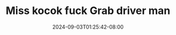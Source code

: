 --- 
title: "Miss kocok fuck Grab driver man"
description: "download   Miss kocok fuck Grab driver man yandex   baru"
date: 2024-09-03T01:25:42-08:00
file_code: "qk1poml2bsur"
draft: false
cover: "34qrhp1047m2h7qq.jpg"
tags: ["Miss", "kocok", "fuck", "Grab", "driver", "man", "bokep-indo", "bokep-viral", "bokep-ig"]
length: 794
fld_id: "1483075"
foldername: "A Miss kocok"
categories: ["A Miss kocok"]
views: 0
---